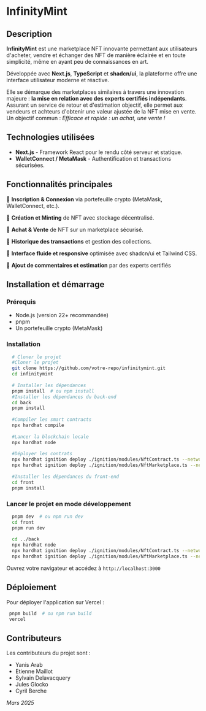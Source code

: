 # InfinityMint

## Description
**InfinityMint** est une marketplace NFT innovante permettant aux utilisateurs d'acheter, vendre et échanger des NFT de manière éclairée et en toute simplicité, même en ayant peu de connaissances en art.

Développée avec **Next.js**, **TypeScript** et **shadcn/ui**, la plateforme offre une interface utilisateur moderne et réactive.

Elle se démarque des marketplaces similaires à travers une innovation majeure : **la mise en relation avec des experts certifiés indépendants**. Assurant un service de retour et d'estimation objectif, elle permet aux vendeurs et achteurs d'obtenir une valeur ajustée de la NFT mise en vente.  
Un objectif commun : *Efficace et rapide : un achat, une vente !*

## Technologies utilisées
- **Next.js** - Framework React pour le rendu côté serveur et statique.
- **WalletConnect / MetaMask** - Authentification et transactions sécurisées.

## Fonctionnalités principales
🔹 **Inscription & Connexion** via portefeuille crypto (MetaMask, WalletConnect, etc.).

🔹 **Création et Minting** de NFT avec stockage décentralisé.

🔹 **Achat & Vente** de NFT sur un marketplace sécurisé.

🔹 **Historique des transactions** et gestion des collections.

🔹 **Interface fluide et responsive** optimisée avec shadcn/ui et Tailwind CSS.

🔹 **Ajout de commentaires et estimation** par des experts certifiés

## Installation et démarrage
### Prérequis
- Node.js (version 22+ recommandée)
- pnpm
- Un portefeuille crypto (MetaMask)

### Installation
```sh
  # Cloner le projet
  #Cloner le projet
  git clone https://github.com/votre-repo/infinitymint.git
  cd infinitymint
 
  # Installer les dépendances
  pnpm install  # ou npm install
  #Installer les dépendances du back-end
  cd back
  pnpm install
  
  #Compiler les smart contracts
  npx hardhat compile
 
  #Lancer la blockchain locale
  npx hardhat node
 
  #Déployer les contrats
  npx hardhat ignition deploy ./ignition/modules/NftContract.ts --network localhost
  npx hardhat ignition deploy ./ignition/modules/NftMarketplace.ts --network localhost
 
  #Installer les dépendances du front-end
  cd front 
  pnpm install
```

### Lancer le projet en mode développement
```sh
  pnpm dev  # ou npm run dev
  cd front
  pnpm run dev
  
  cd ../back
  npx hardhat node
  npx hardhat ignition deploy ./ignition/modules/NftContract.ts --network localhost
  npx hardhat ignition deploy ./ignition/modules/NftMarketplace.ts --network localhost
```
Ouvrez votre navigateur et accédez à `http://localhost:3000`

## Déploiement
Pour déployer l'application sur Vercel :
```sh
 pnpm build  # ou npm run build
 vercel
```

## Contributeurs
Les contributeurs du projet sont :
- Yanis Arab
- Etienne Maillot
- Sylvain Delavacquery
- Jules Glocko
- Cyril Berche


*Mars 2025*